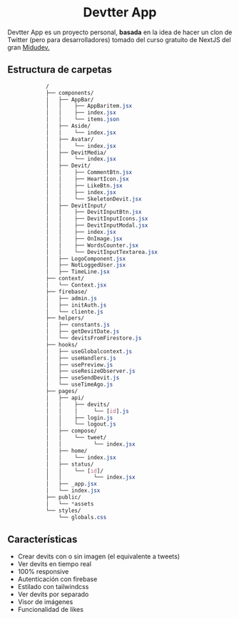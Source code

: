 <h1 align="center" >Devtter App</h1>

Devtter App es un proyecto personal, **basada** en la idea de hacer un clon de Twitter (pero para desarrolladores) tomado del curso gratuito de NextJS del gran [Midudev.](https://www.youtube.com/watch?v=2jxc8DMzt0I&list=PLV8x_i1fqBw1VR86y4C72xMGJ8ifjBwJ6)

## Estructura de carpetas

```css
            /
            ├── components/
            │   ├── AppBar/
            │   │    ├── AppBaritem.jsx
            │   │    ├── index.jsx
            │   │    └── items.json
            │   ├── Aside/
            │   │    └── index.jsx
            │   ├── Avatar/
            │   │    └── index.jsx
            │   ├── DevitMedia/
            │   │    └── index.jsx
            │   ├── Devit/
            │   │    ├── CommentBtn.jsx
            │   │    ├── HeartIcon.jsx
            │   │    ├── LikeBtn.jsx
            │   │    ├── index.jsx
            │   │    └── SkeletonDevit.jsx
            │   ├── DevitInput/
            │   │    ├── DevitInputBtn.jsx
            │   │    ├── DevitInputIcons.jsx
            │   │    ├── DevitInputModal.jsx
            │   │    ├── index.jsx
            │   │    ├── OnImage.jsx
            │   │    ├── WordsCounter.jsx
            │   │    └── DevitInputTextarea.jsx
            │   ├── LogoComponent.jsx
            │   ├── NotLoggedUser.jsx
            │   ├── TimeLine.jsx
            ├── context/
            │   └── Context.jsx
            ├── firebase/
            │   ├── admin.js
            │   ├── initAuth.js
            │   └── cliente.js
            ├── helpers/
            │   ├── constants.js
            │   ├── getDevitDate.js
            │   └── devitsFromFirestore.js
            ├── hooks/
            │   ├── useGlobalcontext.js
            │   ├── useHandlers.js
            │   ├── usePreview.js
            │   ├── useResizeObserver.js
            │   ├── useSendDevit.js
            │   └── useTimeAgo.js
            ├── pages/
            │   ├── api/
            │   │    ├── devits/
            │   │    │     └── [id].js
            │   │    ├── login.js
            │   │    └── logout.js
            │   ├── compose/
            │   │    └── tweet/
            │   │          └── index.jsx
            │   ├── home/
            │   │    └── index.jsx
            │   ├── status/
            │   │    └── [id]/
            │   │          └── index.jsx
            │   ├── _app.jsx
            │   └── index.jsx
            ├── public/
            │   └── *assets
            └── styles/
                └── globals.css
```

## Características

-  Crear devits con o sin imagen (el equivalente a tweets)
-  Ver devits en tiempo real
-  100% responsive
-  Autenticación con firebase
-  Estilado con tailwindcss
-  Ver devits por separado
-  Visor de imágenes
-  Funcionalidad de likes
